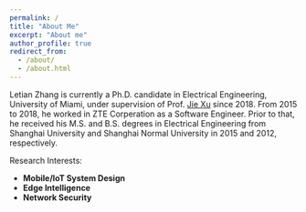 ```yaml
---
permalink: /
title: "About Me"
excerpt: "About me"
author_profile: true
redirect_from: 
  - /about/
  - /about.html
---
```


Letian Zhang is currently a Ph.D. candidate in Electrical Engineering, University of Miami, under supervision of Prof. [Jie Xu](https://sites.google.com/site/jiexuhomepage/home) since 2018. From 2015 to 2018, he worked in ZTE Corperation as a Software Engineer. Prior to that, he received his M.S. and B.S. degrees in Electrical Engineering from Shanghai University and Shanghai Normal University in 2015 and 2012, respectively.

Research Interests:
- **Mobile/IoT System Design**
- **Edge Intelligence**
- **Network Security**


